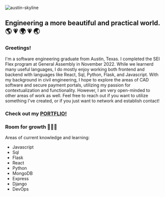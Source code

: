 ![austin-skyline](https://user-images.githubusercontent.com/106361662/176473893-d5f9cc45-318e-429e-84fc-d9507f8910de.jpeg)

## Engineering a more beautiful and practical world. 🌎 💗 🌍 💗 🌏
### Greetings!
I'm a software engineering graduate from Austin, Texas. I completed the SEI Flex program at General Assembly in November 2022. While we learnerd many useful languages, I do mostly enjoy working both frontend and backend with languages like React, Sql, Python, Flask, and Javascript. With my background in civil engineering, I hope to explore the areas of CAD software and secure payment portals, utilizing my passion for contextualization and functionality. However, I am very open-minded to other areas of work as well. Feel free to reach out if you want to utilize something I've created, or if you just want to network and establish contact!

### Check out my [PORTFLIO!](https://jorge90125.github.io/jg-portfolio/)

### Room for growth 🌱🌱🌱
Areas of current knowledge and learning:
<ul>
  <li>Javascript</li>
  <li>Sql</li>
  <li>Flask</li>
  <li>React</li>
  <li>Python</li>
  <li>MongoDB</li>
  <li>Express</li>
  <li>Django</li>
  <li>DevOps</li>

<!--
**jorge90125/jorge90125** is a ✨ _special_ ✨ repository because its `README.md` (this file) appears on your GitHub profile.

Here are some ideas to get you started:

- 🔭 I’m currently working on ...
- 🌱 I’m currently learning ...
- 👯 I’m looking to collaborate on ...
- 🤔 I’m looking for help with ...
- 💬 Ask me about ...
- 📫 How to reach me: ...
- 😄 Pronouns: ...
- ⚡ Fun fact: ...
-->
